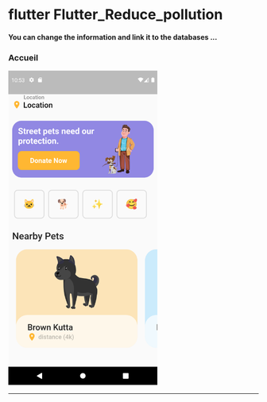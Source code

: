 <h1> flutter Flutter_Reduce_pollution </h1>
<h4> You can change the information and link it to the databases ...</h4>
<h3>Accueil</h3> 
<img src="https://github.com/abenkoula71/flutter-app-animal/blob/main/Screenshot_1643021585.png" width="300" /> 


<hr>
 
